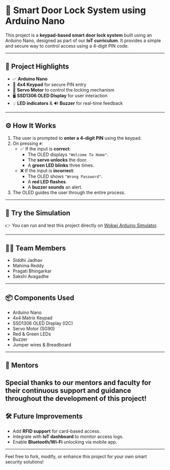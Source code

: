 # 🔐 Smart Door Lock System using Arduino Nano

This project is a **keypad-based smart door lock system** built using an Arduino Nano, designed as part of our **IoT curriculum**. It provides a simple and secure way to control access using a 4-digit PIN code.

---

## 🚀 Project Highlights

- ✅ **Arduino Nano**
- 🔢 **4x4 Keypad** for secure PIN entry
- 🔄 **Servo Motor** to control the locking mechanism
- 🖥 **SSD1306 OLED Display** for user interaction
- 💡 **LED indicators** & 🔊 **Buzzer** for real-time feedback

---

## ⚙️ How It Works

1. The user is prompted to **enter a 4-digit PIN** using the keypad.
2. On pressing `#`:
   - ✅ If the input is **correct**:
     - The OLED displays `"Welcome To Home"`.
     - The **servo unlocks** the door.
     - A **green LED blinks** three times.
   - ❌ If the input is **incorrect**:
     - The OLED shows `"Wrong Password"`.
     - A **red LED flashes**.
     - A **buzzer sounds** an alert.
3. The OLED guides the user through the entire process.

---

## 🧪 Try the Simulation

👉 You can run and test this project directly on [Wokwi Arduino Simulator]([https://wokwi.com](https://wokwi.com/projects/428032776238138369)).

---

## 👨‍💻 Team Members

- Siddhi Jadhav
- Mahima Reddy    
- Pragati Bhingarkar  
- Sakshi Avagadhe  

---


## 📦 Components Used

- Arduino Nano  
- 4x4 Matrix Keypad  
- SSD1306 OLED Display (I2C)  
- Servo Motor (SG90)  
- Red & Green LEDs  
- Buzzer  
- Jumper wires & Breadboard


---

  
## 🙏 Mentors

Special thanks to our **mentors and faculty** for their continuous support and guidance throughout the development of this project!
---

## 🛠️ Future Improvements

- Add **RFID support** for card-based access.
- Integrate with **IoT dashboard** to monitor access logs.
- Enable **Bluetooth/Wi-Fi** unlocking via mobile app.

---

Feel free to fork, modify, or enhance this project for your own smart security solutions!
